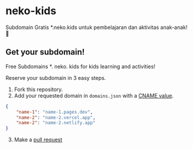 # neko-kids
Subdomain Gratis *.neko.kids untuk pembelajaran dan aktivitas anak-anak! 🌱

## Get your subdomain!

Free Subdomains *. neko. kids for kids learning and activities!

Reserve your subdomain in 3 easy steps.

1. Fork this repository.
2. Add your requested domain in `domains.json` with a [CNAME value](https://ns1.com/resources/cname).

```json
{
    "name-1": "name-1.pages.dev",
    "name-2": "name-2.vercel.app",
    "name-2": "name-2.netlify.app"
}
```
3. Make a [pull request](https://github.com/firstcontributions/first-contributions/blob/main/translations/README.id.md)

